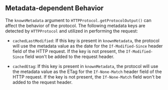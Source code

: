 ## Metadata-dependent Behavior

The `knownMetadata` argument to `HTTPProtocol.getProtocolOutput()` can affect the behavior of the protocol. The following metadata keys are detected by `HTTPProtocol` and utilized in performing the request:

* `cachedLastModified`: If this key is present in `knownMetadata`, the protocol will use the metadata value as the date for the `If-Modified-Since` header field of the HTTP request. If the key is not present, the `If-Modified-Since` field won't be added to the request header.

* `cachedEtag`: If this key is present in `knownMetadata`, the protocol will use the metadata value as the ETag for the `If-None-Match` header field of the HTTP request. If the key is not present, the `If-None-Match` field won't be added to the request header.